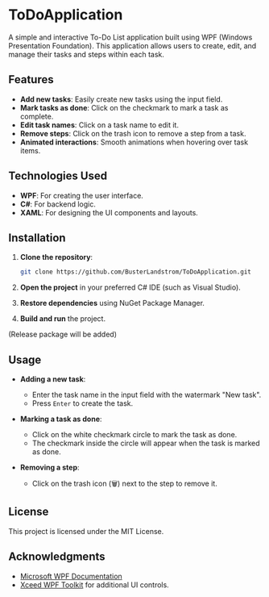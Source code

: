# ToDoApplication

A simple and interactive To-Do List application built using WPF (Windows Presentation Foundation). This application allows users to create, edit, and manage their tasks and steps within each task.

## Features

- **Add new tasks**: Easily create new tasks using the input field.
- **Mark tasks as done**: Click on the checkmark to mark a task as complete.
- **Edit task names**: Click on a task name to edit it.
- **Remove steps**: Click on the trash icon to remove a step from a task.
- **Animated interactions**: Smooth animations when hovering over task items.

## Technologies Used

- **WPF**: For creating the user interface.
- **C#**: For backend logic.
- **XAML**: For designing the UI components and layouts.

## Installation

1. **Clone the repository**:

    ```bash
    git clone https://github.com/BusterLandstrom/ToDoApplication.git
    ```

2. **Open the project** in your preferred C# IDE (such as Visual Studio).

3. **Restore dependencies** using NuGet Package Manager.

4. **Build and run** the project.

(Release package will be added)

## Usage

- **Adding a new task**:
  - Enter the task name in the input field with the watermark "New task".
  - Press `Enter` to create the task.

- **Marking a task as done**:
  - Click on the white checkmark circle to mark the task as done.
  - The checkmark inside the circle will appear when the task is marked as done.

- **Removing a step**:
  - Click on the trash icon (🗑) next to the step to remove it.

## License

This project is licensed under the MIT License.

## Acknowledgments

- [Microsoft WPF Documentation](https://docs.microsoft.com/en-us/dotnet/desktop/wpf/)
- [Xceed WPF Toolkit](https://github.com/xceedsoftware/wpftoolkit) for additional UI controls.

